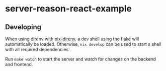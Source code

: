 # server-reason-react-example

## Developing

When using direnv with
[nix-direnv](https://github.com/nix-community/nix-direnv), a dev shell using
the flake will automatically be loaded. Otherwise, `nix develop` can be used to
start a shell with all required dependencies.

Run `make watch` to start the server and watch for changes on the backend and frontend.
